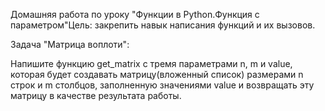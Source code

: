 Домашняя работа по уроку "Функции в Python.Функция с параметром"Цель: закрепить навык написания функций и их вызовов.

Задача "Матрица воплоти":

Напишите функцию get_matrix с тремя параметрами n, m и value, которая будет создавать матрицу(вложенный список) размерами n строк и m столбцов, заполненную значениями value и возвращать эту матрицу в качестве результата работы.
